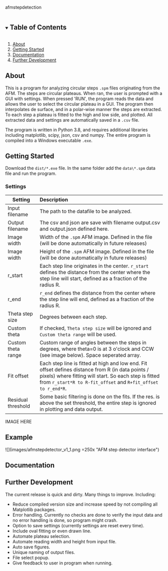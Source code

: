 afmstepdetection

<details open="open">
  <summary><h2 style="display: inline-block">Table of Contents</h2></summary>
  <ol>
    <li>
      <a href="#about-the-project">About</a>
    </li>
    <li>
      <a href="#getting-started">Getting Started</a>
    </li>
    <li><a href="#documentation">Documentation</a></li>
    <li><a href="#further-development">Further Development</a></li>

  </ol>
</details>

## About
This is a program for analyzing circular steps `.spm` files originating from the AFM. The steps are circular plateaus. 
When ran, the user is prompted with a GUI with settings. When pressed 'RUN', the program reads the data and allows the user
to select the circular plateau in a GUI. The program then interpolates de surface, and in a polar-wise manner the steps are
extracted. To each step a plateau is fitted to the high and low side, and plotted. All extracted data and settings are
automatically saved in a `.csv` file.

The program is written in Python 3.8, and requires additional libraries including matplotlib, scipy, json, csv and numpy. 
The entire program is compiled into a Windows executable `.exe`.



## Getting Started
Download the `dist/*.exe` file. In the same folder add the `data\*.spm` data file and run the program.

### Settings
| Setting        | Description
| --------------- |:-------------|
| Input filename      | The path to the datafile to be analyzed.
| Output filename      | The csv and json are save with filename output.csv and output.json defined here.       
| Image width | Width of the `.spm` AFM image. Defined in the file (will be done automatically in future releases)
| Image width | Height of the `.spm` AFM image. Defined in the file (will be done automatically in future releases)
| r_start | Each step line originates in the center. `r_start` defines the distance from the center where the step line will start, defined as a fraction of the radius R.
| r_end | `r_end` defines the distance from the center where the step line will end, defined as a fraction of the radius R.
| Theta step size | Degrees between each step.
| Custom theta | If checked, `Theta step size` will be ignored and `Custom theta range` will be used.
| Custom theta range | Custom range of angles between the steps in degrees, where theta=0 is at 3 o'clock and CCW (see image below). Space seperated array.
| Fit offset | Each step line is fitted at high and low end. Fit offset defines distance from R (in data points / pixels) where fitting will start. So each step is fitted from `r_start*R to R-fit_offset` and `R+fit_offset to r_end*R`.
| Residual threshold | Some basic filtering is done on the fits. If the res. is above the set threshold, the entire step is ignored in plotting and data output. 

IMAGE HERE



## Example


![](images/afmstepdetector_v1_1.png =250x "AFM step detector interface")

## Documentation

## Further Development
The current release is quick and dirty. Many things to improve. Including:

* Reduce compiled version size and increase speed by not compiling all Matplotlib packages.
* Error handling. Currently no checks are done to verify the input data and no error handling is done, so program might crash.
* Option to save settings (currently settings are reset every time).
* Include oval fitting or even drawn line.
* Automate plateau selection.
* Automate reading width and height from input file.
* Auto save figures.
* Unique naming of output files.
* File select popup.
* Give feedback to user in program when running.